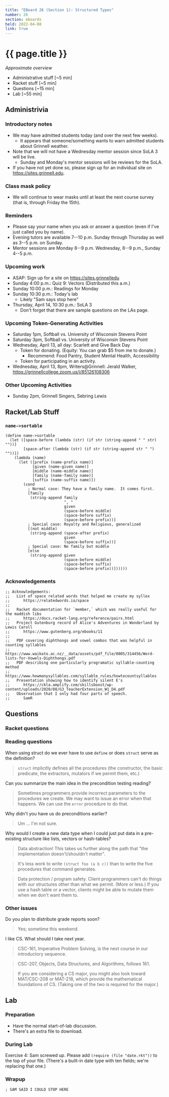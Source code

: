 ```yaml
---
title: "EBoard 26 (Section 1): Structured Types"
number: 26
section: eboards
held: 2022-04-08
link: true
---
```

# {{ page.title }}

_Approximate overview_

* Administrative stuff [~5 min]
* Racket stuff [~5 min]
* Questions [~15 min]
* Lab [~55 min]

Administrivia
-------------

### Introductory notes

* We may have admitted students today (and over the next few weeks).
    * It appears that someone/something wants to warn admitted students
      about Grinnell weather.
* Note that we will not have a Wednesday mentor session since SoLA 3
  will be live.
    * Sunday and Monday's mentor sessions will be reviews for the SoLA.
* If you have not yet done so, please sign up for an individual site
  on <https://sites.grinnell.edu>.

### Class mask policy

* We will continue to wear masks until at least the next course survey
  (that is, through Friday the 15th).

### Reminders

* Please say your name when you ask or answer a question (even if I've
  just called you by name).
* Evening tutors are available 7--10 p.m. Sunday through Thursday as
  well as 3--5 p.m. on Sunday.
* Mentor sessions are Monday 8--9 p.m.  Wednesday, 8--9 p.m., Sunday 4--5 p.m.

### Upcoming work

* ASAP: Sign up for a site on <https://sites.grinnelledu>
* Sunday 4:00 p.m.: Quiz 9: Vectors (Distributed this a.m.)
* Sunday 10:00 p.m.: Readings for Monday 
* Sunday 10:30 p.m.: Today's lab
    * Likely "Sam says stop here"
* Thursday, April 14, 10:30 p.m.: SoLA 3
    * Don't forget that there are sample questions on the LAs page.

### Upcoming Token-Generating Activities

* Saturday 1pm, Softball vs. University of Wisconsin Stevens Point
* Saturday 3pm, Softball vs. University of Wisconsin Stevens Point
* Wednesday, April 13, all day: Scarlett and Give Back Day
    * Token for donating.  (Equity: You can grab $5 from me to donate.)
        * Recommend: Food Pantry, Student Mental Health, Accessibility
    * Token for participating in an activity.
* Wednesday, April 13, 8pm, Writers@Grinnell: Jerald Walker, 
  <https://grinnellcollege.zoom.us/j/85126108306>

### Other Upcoming Activities

* Sunday 2pm, Grinnell Singers, Sebring Lewis

Racket/Lab Stuff
----------------

### `name->sortable`

```
(define name->sortable
  (let ([space-before (lambda (str) (if str (string-append " " str) ""))]
        [space-after (lambda (str) (if str (string-append str " ") ""))])
    (lambda (name)
      (let ([prefix (name-prefix name)]
            [given (name-given name)]
            [middle (name-middle name)]
            [family (name-family name)]
            [suffix (name-suffix name)])
        (cond 
          ; Normal case: They have a family name.  It comes first.
          [family
           (string-append family
                          ", "
                          given
                          (space-before middle)
                          (space-before suffix)
                          (space-before prefix))]
          ; Special case: Royalty and Religious, generalized
          [(not middle)
           (string-append (space-after prefix)
                          given
                          (space-before suffix))]
          ; Special case: No family but middle
          [else
           (string-append given
                          (space-before middle)
                          (space-before suffix)
                          (space-before prefix))])))))
```

### Acknowledgements

```
;; Acknowledgements:
;;   List of space related words that helped me create my syllex
;;      https://relatedwords.io/space
;;
;;   Racket documentation for `member,` which was really useful for the maddish libs
;;      https://docs.racket-lang.org/reference/pairs.html
;;   Project Gutenburg record of Alice's Adventures in Wonderland by Lewis Caroll
;;      https://www.gutenberg.org/ebooks/11
;;
;;   PDF covering diphthongs and vowel combos that was helpful in counting syllables
;;      https://www.waikato.ac.nz/__data/assets/pdf_file/0005/314456/Word-lists-for-Vowels-Diphthongs.pdf
;;   PDF describing one particularly programatic syllable-counting method
;;      https://www.howmanysyllables.com/syllable_rules/howtocountsyllables
;;   Presentation showing how to identify silent E's
;;      https://ckla.amplify.com/skillsboost/wp-content/uploads/2020/08/G3_TeacherExtension_W1_D4.pdf
;;   Observation that I only had four parts of speech.
;;      SamR
```

Questions
---------

### Racket questions

### Reading questions

When using struct do we ever have to use `define` or does `struct` 
serve as the definition?

> `struct` implicitly defines all the procedures (the constructor,
  the basic predicate, the extractors, mutators if we permit them,
  etc.)

Can you summarize the main idea in the precondition testing reading?

> Sometimes programmers provide incorrect parameters to the procedures
  we create.  We may want to issue an error when that happens.  We can
  use the `error` procedure to do that.

Why didn't you have us do preconditions earlier?

> Um ... I'm not sure.

Why would I create a new data type when I could just put data in a
pre-existing structure like lists, vectors or hash-tables?

> Data abstraction!  This takes us further along the path that "the 
  implementation doesn't/shouldn't matter".

> It's less work to write `(struct foo (a b c))` than to write the 
  five procedures that command generates.

> Data protection / program safety.  Client programmers can't do
  things with our structures other than what we permit.  (More or
  less.) If you use a hash table or a vector, clients might be able
  to mutate them when we don't want them to.

### Other issues

Do you plan to distribute grade reports soon?

> Yes; sometime this weekend.

I like CS.  What should I take next year.

> CSC-161, Imperative Problem Solving, is the next course in our 
  introductory sequence.

> CSC-207, Objects, Data Structures, and Algorithms, follows 161.

> If you are considering a CS major, you might also look toward 
  MAT/CSC-208 or MAT-218, which provide the mathematical foundations 
  of CS.  (Taking one of the two is required for the major.)

Lab
---

### Preparation

* Have the normal start-of-lab discussion.
* There's an extra file to download.

### During Lab

Exercise 4: Sam screwed up.  Please add `(require (file "date.rkt"))` 
to the top of your file.  (There's a built-in date type with ten fields;
we're replacing that one.)

### Wrapup

`; SAM SAID I COULD STOP HERE`
